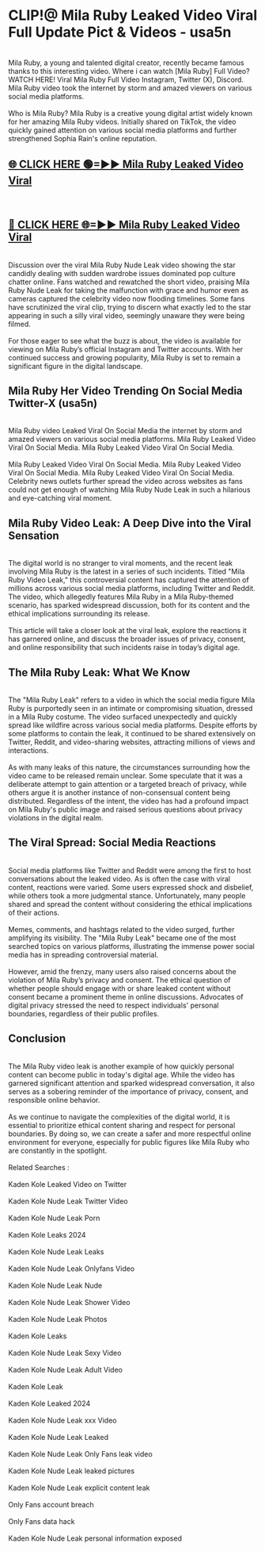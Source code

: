 # CLIP!@ Mila Ruby Leaked Video Viral Full Update Pict & Videos - usa5n
<br>
Mila Ruby, a young and talented digital creator, recently became famous thanks to this interesting video. Where i can watch [Mila Ruby] Full Video? WATCH HERE! Viral Mila Ruby Full Video Instagram, Twitter (X), Discord. Mila Ruby video took the internet by storm and amazed viewers on various social media platforms.
<br><br>
Who is Mila Ruby? Mila Ruby is a creative young digital artist widely known for her amazing Mila Ruby videos. Initially shared on TikTok, the video quickly gained attention on various social media platforms and further strengthened Sophia Rain's online reputation.
<br>
<h2><a href="https://bestclip.site?title=Mila_Ruby">🌐 CLICK HERE 🟢=►► Mila Ruby Leaked Video Viral</a></h2>
<br>
<h2><a href="https://bestclip.site?title=Mila_Ruby">🔴 CLICK HERE 🌐=►► Mila Ruby Leaked Video Viral</a></h2>
<br>
Discussion over the viral Mila Ruby Nude Leak video showing the star candidly dealing with sudden wardrobe issues dominated pop culture chatter online. Fans watched and rewatched the short video, praising Mila Ruby Nude Leak for taking the malfunction with grace and humor even as cameras captured the celebrity video now flooding timelines. Some fans have scrutinized the viral clip, trying to discern what exactly led to the star appearing in such a silly viral video, seemingly unaware they were being filmed.
<br><br>
For those eager to see what the buzz is about, the video is available for viewing on Mila Ruby’s official Instagram and Twitter accounts. With her continued success and growing popularity, Mila Ruby is set to remain a significant figure in the digital landscape.
<br>
<h2>Mila Ruby Her Video Trending On Social Media Twitter-X (usa5n)</h2>
<br>
Mila Ruby video Leaked Viral On Social Media the internet by storm and amazed viewers on various social media platforms. Mila Ruby Leaked Video Viral On Social Media. Mila Ruby Leaked Video Viral On Social Media.
<br><br>
Mila Ruby Leaked Video Viral On Social Media. Mila Ruby Leaked Video Viral On Social Media. Mila Ruby Leaked Video Viral On Social Media. Celebrity news outlets further spread the video across websites as fans could not get enough of watching Mila Ruby Nude Leak in such a hilarious and eye-catching viral moment.
<br>
<h2>Mila Ruby Video Leak: A Deep Dive into the Viral Sensation</h2>
<br>
The digital world is no stranger to viral moments, and the recent leak involving Mila Ruby is the latest in a series of such incidents. Titled "Mila Ruby Video Leak," this controversial content has captured the attention of millions across various social media platforms, including Twitter and Reddit. The video, which allegedly features Mila Ruby in a Mila Ruby-themed scenario, has sparked widespread discussion, both for its content and the ethical implications surrounding its release.
<br><br>
This article will take a closer look at the viral leak, explore the reactions it has garnered online, and discuss the broader issues of privacy, consent, and online responsibility that such incidents raise in today’s digital age.
<br>
<h2>The Mila Ruby Leak: What We Know</h2>
<br>
The "Mila Ruby Leak" refers to a video in which the social media figure Mila Ruby is purportedly seen in an intimate or compromising situation, dressed in a Mila Ruby costume. The video surfaced unexpectedly and quickly spread like wildfire across various social media platforms. Despite efforts by some platforms to contain the leak, it continued to be shared extensively on Twitter, Reddit, and video-sharing websites, attracting millions of views and interactions.
<br><br>
As with many leaks of this nature, the circumstances surrounding how the video came to be released remain unclear. Some speculate that it was a deliberate attempt to gain attention or a targeted breach of privacy, while others argue it is another instance of non-consensual content being distributed. Regardless of the intent, the video has had a profound impact on Mila Ruby's public image and raised serious questions about privacy violations in the digital realm.
<br>
<h2>The Viral Spread: Social Media Reactions</h2>
<br>
Social media platforms like Twitter and Reddit were among the first to host conversations about the leaked video. As is often the case with viral content, reactions were varied. Some users expressed shock and disbelief, while others took a more judgmental stance. Unfortunately, many people shared and spread the content without considering the ethical implications of their actions.
<br><br>
Memes, comments, and hashtags related to the video surged, further amplifying its visibility. The "Mila Ruby Leak" became one of the most searched topics on various platforms, illustrating the immense power social media has in spreading controversial material.
<br><br>
However, amid the frenzy, many users also raised concerns about the violation of Mila Ruby’s privacy and consent. The ethical question of whether people should engage with or share leaked content without consent became a prominent theme in online discussions. Advocates of digital privacy stressed the need to respect individuals' personal boundaries, regardless of their public profiles.
<br>
<h2>Conclusion</h2>
<br>
The Mila Ruby video leak is another example of how quickly personal content can become public in today's digital age. While the video has garnered significant attention and sparked widespread conversation, it also serves as a sobering reminder of the importance of privacy, consent, and responsible online behavior.
<br><br>
As we continue to navigate the complexities of the digital world, it is essential to prioritize ethical content sharing and respect for personal boundaries. By doing so, we can create a safer and more respectful online environment for everyone, especially for public figures like Mila Ruby who are constantly in the spotlight.
<br><br>
Related Searches :
<br><br>
Kaden Kole Leaked Video on Twitter
<br><br>
Kaden Kole Nude Leak Twitter Video
<br><br>
Kaden Kole Nude Leak Porn
<br><br>
Kaden Kole Leaks 2024
<br><br>
Kaden Kole Nude Leak Leaks
<br><br>
Kaden Kole Nude Leak Onlyfans Video
<br><br>
Kaden Kole Nude Leak Nude
<br><br>
Kaden Kole Nude Leak Shower Video
<br><br>
Kaden Kole Nude Leak Photos
<br><br>
Kaden Kole Leaks
<br><br>
Kaden Kole Nude Leak Sexy Video
<br><br>
Kaden Kole Nude Leak Adult Video
<br><br>
Kaden Kole Leak
<br><br>
Kaden Kole Leaked 2024
<br><br>
Kaden Kole Nude Leak xxx Video
<br><br>
Kaden Kole Nude Leak Leaked
<br><br>
Kaden Kole Nude Leak Only Fans leak video
<br><br>
Kaden Kole Nude Leak leaked pictures
<br><br>
Kaden Kole Nude Leak explicit content leak
<br><br>
Only Fans account breach
<br><br>
Only Fans data hack
<br><br>
Kaden Kole Nude Leak personal information exposed